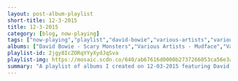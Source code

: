 ```yaml
---
layout: post-album-playlist
short-title: 12-3-2015
title: 12-3-2015
category: [blog, now-playing]
tags: ["now-playing","playlist","david-bowie","various-artists","various-artists","paul-clayton,-jean-ritchie,-richard-chase","various-artists","guy-carawan","sum-41","various-artists"]
albums: ["David Bowie - Scary Monsters","Various Artists - Mudface","Various Artists - The Civil War (Original Soundtrack Recording)","Paul Clayton, Jean Ritchie, Richard Chase - American Songs Of Revolutionary Times (Digitally Remastered)","Various Artists - Courtin's A Pleasure","Guy Carawan - This Little Light of Mine","Sum 41 - Screaming Bloody Murder","Various Artists - Thank Me Later"]
playlist-id: 2jgy8IcZORqYYyXydJqSva
playlist-img: https://mosaic.scdn.co/640/ab67616d0000b2737266053ca56e3a20498b0db1ab67616d0000b273af874be60e38954b341d96f0ab67616d0000b273b62b49cec67e610f6f3d1221ab67616d0000b273e5938409e3e19e4828671add
summary: "A playlist of albums I created on 12-03-2015 featuring David Bowie, Various Artists, Various Artists, Paul Clayton, Jean Ritchie, Richard Chase, Various Artists, Guy Carawan, Sum 41, and Various Artists"
---
```

